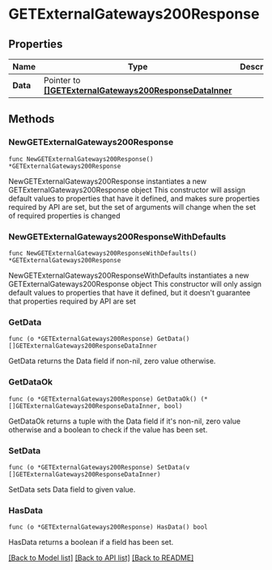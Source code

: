 # GETExternalGateways200Response

## Properties

Name | Type | Description | Notes
------------ | ------------- | ------------- | -------------
**Data** | Pointer to [**[]GETExternalGateways200ResponseDataInner**](GETExternalGateways200ResponseDataInner.md) |  | [optional] 

## Methods

### NewGETExternalGateways200Response

`func NewGETExternalGateways200Response() *GETExternalGateways200Response`

NewGETExternalGateways200Response instantiates a new GETExternalGateways200Response object
This constructor will assign default values to properties that have it defined,
and makes sure properties required by API are set, but the set of arguments
will change when the set of required properties is changed

### NewGETExternalGateways200ResponseWithDefaults

`func NewGETExternalGateways200ResponseWithDefaults() *GETExternalGateways200Response`

NewGETExternalGateways200ResponseWithDefaults instantiates a new GETExternalGateways200Response object
This constructor will only assign default values to properties that have it defined,
but it doesn't guarantee that properties required by API are set

### GetData

`func (o *GETExternalGateways200Response) GetData() []GETExternalGateways200ResponseDataInner`

GetData returns the Data field if non-nil, zero value otherwise.

### GetDataOk

`func (o *GETExternalGateways200Response) GetDataOk() (*[]GETExternalGateways200ResponseDataInner, bool)`

GetDataOk returns a tuple with the Data field if it's non-nil, zero value otherwise
and a boolean to check if the value has been set.

### SetData

`func (o *GETExternalGateways200Response) SetData(v []GETExternalGateways200ResponseDataInner)`

SetData sets Data field to given value.

### HasData

`func (o *GETExternalGateways200Response) HasData() bool`

HasData returns a boolean if a field has been set.


[[Back to Model list]](../README.md#documentation-for-models) [[Back to API list]](../README.md#documentation-for-api-endpoints) [[Back to README]](../README.md)


